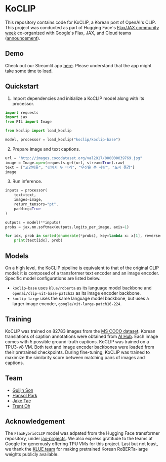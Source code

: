 # KoCLIP

This repository contains code for KoCLIP, a Korean port of OpenAI's CLIP. This project was conducted as part of Hugging Face's [Flax/JAX community week](https://github.com/huggingface/transformers/blob/master/examples/research_projects/jax-projects/README.md#quickstart-flax-and-jax) co-organized with Google's Flax, JAX, and Cloud teams ([announcement](https://discuss.huggingface.co/t/open-to-the-community-community-week-using-jax-flax-for-nlp-cv/7104)).

## Demo

Check out our Streamlit app [here](https://tinyurl.com/koclip-app). Please understand that the app might take some time to load.

## Quickstart

1. Import dependencies and initialize a KoCLIP model along with its processor.

```python
import requests
import jax
from PIL import Image

from koclip import load_koclip

model, processor = load_koclip("koclip/koclip-base")
```

2. Prepare image and text captions.

```python
url = "http://images.cocodataset.org/val2017/000000039769.jpg"
image = Image.open(requests.get(url, stream=True).raw)
text = ["고양이들", "강아지 두 마리", "우산을 쓴 사람", "도시 풍경"]
image
```

3. Run inference.

```python
inputs = processor(
    text=text,
    images=image, 
    return_tensors="pt", 
    padding=True
)

outputs = model(**inputs)
probs = jax.nn.softmax(outputs.logits_per_image, axis=1)

for idx, prob in sorted(enumerate(*probs), key=lambda x: x[1], reverse=True):
    print(text[idx], prob)
```

## Models

On a high level, the KoCLIP pipeline is equivalent to that of the original CLIP model: it is composed of a transformer text encoder and an image encoder. Specific model configurations are listed below.

* `koclip-base` uses `klue/roberta` as its language model backbone and `openai/clip-vit-base-patch32` as its image encoder backbone. 
* `koclip-large` uses the same language model backbone, but uses a larger image encoder, `google/vit-large-patch16-224`.

## Training

KoCLIP was trained on 82783 images from the [MS COCO dataset](https://cocodataset.org/). Korean translations of caption annotations were obtained from [AI Hub](https://aihub.or.kr/keti_data_board/visual_intelligence). Each image comes with 5 possible ground-truth captions. KoCLIP was trained on a TPU3-v8 VM. Both text and image encoder backbones were loaded from their pretrained checkpoints. During fine-tuning, KoCLIP was trained to maximize the similarity score between matching pairs of images and captions.

## Team

* [Guijin Son](https://github.com/ampehta)
* [Hansol Park](https://github.com/tree-park)
* [Jake Tae](https://github.com/jaketae)
* [Trent Oh](https://github.com/trent-dev)

## Acknowledgement

The `FlaxHybridCLIP` model was adpated from the Hugging Face transformer repository, under [jax-projects](https://github.com/huggingface/transformers/tree/master/examples/research_projects/jax-projects/hybrid_clip).  We also express gratitude to the teams at Google for generously offering TPU VMs for this project. Last but not least, we thank the [KLUE team](https://github.com/KLUE-benchmark) for making pretrained Korean RoBERTa-large weights publicly available.

